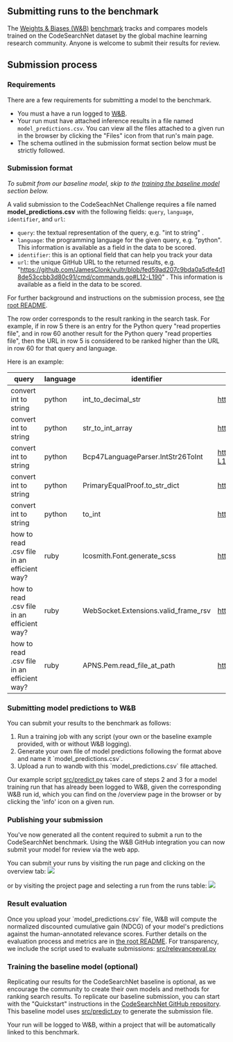 ## Submitting runs to the benchmark

The [Weights & Biases (W&B)](https://www.wandb.com) [benchmark](https://app.wandb.ai/github/codesearchnet/benchmark) tracks and compares models trained on the CodeSearchNet dataset by the global machine learning research community. Anyone is welcome to submit their results for review.

## Submission process

### Requirements

There are a few requirements for submitting a model to the benchmark.
- You must a have a run logged to [W&B](https://app.wandb.ai).
- Your run must have attached inference results in a file named  `model_predictions.csv`. You can view all the files attached to a given run in the browser by clicking the "Files" icon from that run's main page. 
- The schema outlined in the submission format section below must be strictly followed. 

### Submission format

*To submit from our baseline model, skip to the [training the baseline model](#training-the-baseline-model-optional) section below.*

A valid submission to the CodeSeachNet Challenge requires a file named **model_predictions.csv** with the following fields: `query`, `language`, `identifier`, and `url`:

* `query`: the textual representation of the query, e.g. "int to string" .  
* `language`: the programming language for the given query, e.g. "python".  This information is available as a field in the data to be scored.
* `identifier`: this is an optional field that can help you track your data
* `url`: the unique GitHub URL to the returned results, e.g. "https://github.com/JamesClonk/vultr/blob/fed59ad207c9bda0a5dfe4d18de53ccbb3d80c91/cmd/commands.go#L12-L190" . This information is available as a field in the data to be scored.
      
For further background and instructions on the submission process, see [the root README](README.md).

The row order corresponds to the result ranking in the search task. For example, if in row 5 there is an entry for the Python query "read properties file", and in row 60 another result for the Python query "read properties file", then the URL in row 5 is considered to be ranked higher than the URL in row 60 for that query and language.

Here is an example: 

| query                 | language | identifier                        | url                                                                                                                                                   |
| --------------------- | -------- | --------------------------------- | ----------------------------------------------------------------------------------------------------------------------------------------------------- |
| convert int to string | python   | int_to_decimal_str                | https://github.com/raphaelm/python-sepaxml/blob/187b699b1673c862002b2bae7e1bd62fe8623aec/sepaxml/utils.py#L64-L76                                     |
| convert int to string | python   | str_to_int_array                  | https://github.com/UCSBarchlab/PyRTL/blob/0988e5c9c10ededd5e1f58d5306603f9edf4b3e2/pyrtl/rtllib/libutils.py#L23-L33                                   |
| convert int to string | python   | Bcp47LanguageParser.IntStr26ToInt | https://github.com/google/transitfeed/blob/eb2991a3747ba541b2cb66502b305b6304a1f85f/extensions/googletransit/pybcp47/bcp47languageparser.py#L138-L139 |
| convert int to string | python   | PrimaryEqualProof.to_str_dict     | https://github.com/hyperledger-archives/indy-anoncreds/blob/9d9cda3d505c312257d99a13d74d8f05dac3091a/anoncreds/protocol/types.py#L604-L613            |
| convert int to string | python   | to_int                            | https://github.com/mfussenegger/cr8/blob/a37d6049f1f9fee2d0556efae2b7b7f8761bffe8/cr8/cli.py#L8-L23                                                   |
| how to read .csv file in an efficient way? | ruby | Icosmith.Font.generate_scss                | https://github.com/tulios/icosmith-rails/blob/e73c11eaa593fcb6f9ba93d34fbdbfe131693af4/lib/icosmith-rails/font.rb#L80-L88             |
| how to read .csv file in an efficient way? | ruby | WebSocket.Extensions.valid_frame_rsv       | https://github.com/faye/websocket-extensions-ruby/blob/1a441fac807e08597ec4b315d4022aea716f3efc/lib/websocket/extensions.rb#L120-L134 |
| how to read .csv file in an efficient way? | ruby | APNS.Pem.read_file_at_path                 | https://github.com/jrbeck/mercurius/blob/1580a4af841a6f30ac62f87739fdff87e9608682/lib/mercurius/apns/pem.rb#L12-L18                   |



### Submitting model predictions to W&B 

You can submit your results to the benchmark as follows:

1. Run a training job with any script (your own or the baseline example provided, with or without W&B logging).
2. Generate your own file of model predictions following the format above and name it \`model_predictions.csv\`.
3. Upload a run to wandb with this \`model_predictions.csv\` file attached.

Our example script [src/predict.py](src/predict.py) takes care of steps 2 and 3 for a model training run that has already been logged to W&B, given the corresponding W&B run id, which you can find on the /overview page in the browser or by clicking the 'info' icon on a given run.

### Publishing your submission

You've now generated all the content required to submit a run to the CodeSearchNet benchmark. Using the W&B GitHub integration you can now submit your model for review via the web app.

You can submit your runs by visiting the run page and clicking on the overview tab:
![](https://github.com/wandb/core/blob/master/frontends/app/src/assets/run-page-benchmark.png?raw=true)

or by visiting the project page and selecting a run from the runs table:
![](https://app.wandb.ai/static/media/submit_benchmark_run.e286da0d.png)

### Result evaluation

Once you upload your \`model_predictions.csv\` file, W&B will compute the normalized discounted cumulative gain (NDCG) of your model's predictions against the human-annotated relevance scores.  Further details on the evaluation process and metrics are in [the root README](README.md). For transparency, we include the script used to evaluate submissions: [src/relevanceeval.py](src/relevanceeval.py)


### Training the baseline model (optional)

Replicating our results for the CodeSearchNet baseline is optional, as we encourage the community to create their own models and methods for ranking search results.  To replicate our baseline submission, you can start with the "Quickstart" instructions in the [CodeSearchNet GitHub repository](https://github.com/github/CodeSearchNet).  This baseline model uses [src/predict.py](src/predict.py) to generate the submission file.

Your run will be logged to W&B, within a project that will be automatically linked to this benchmark.
